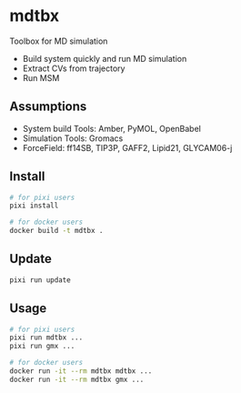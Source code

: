 # mdtbx
Toolbox for MD simulation

- Build system quickly and run MD simulation
- Extract CVs from trajectory
- Run MSM

## Assumptions
- System build Tools: Amber, PyMOL, OpenBabel
- Simulation Tools: Gromacs
- ForceField: ff14SB, TIP3P, GAFF2, Lipid21, GLYCAM06-j

## Install
~~~bash
# for pixi users
pixi install

# for docker users
docker build -t mdtbx .
~~~

## Update
```bash
pixi run update
```

## Usage
~~~bash
# for pixi users
pixi run mdtbx ...
pixi run gmx ...

# for docker users
docker run -it --rm mdtbx mdtbx ...
docker run -it --rm mdtbx gmx ...
~~~
